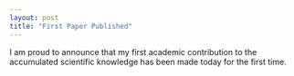 ```yaml
---
layout: post
title: "First Paper Published"
---
```


I am proud to announce that my first academic contribution to the accumulated scientific knowledge has been made today for the first time.
